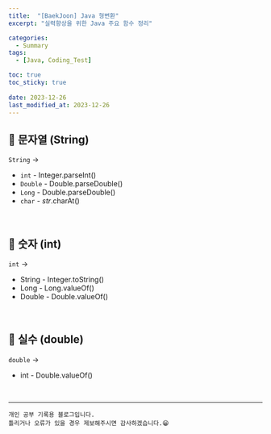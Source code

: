 ```yaml
---
title:  "[BaekJoon] Java 형변환"
excerpt: "실력향상을 위한 Java 주요 함수 정리"

categories:
  - Summary
tags:
  - [Java, Coding_Test]

toc: true
toc_sticky: true
 
date: 2023-12-26
last_modified_at: 2023-12-26
---
```


## 📖 문자열 (String)

`String` -> 
 - `int` - Integer.parseInt()
 - `Double` -  Double.parseDouble()
 - `Long` -  Double.parseDouble()
 - `char` - *str*.charAt()

<br>

## 📖 숫자 (int)

`int` ->
 - String - Integer.toString()
 - Long - Long.valueOf()
 - Double - Double.valueOf()

<br>

## 📖 실수 (double)

`double` ->
 - int - Double.valueOf()

<br>


***
    개인 공부 기록용 블로그입니다.
    틀리거나 오류가 있을 경우 제보해주시면 감사하겠습니다.😁